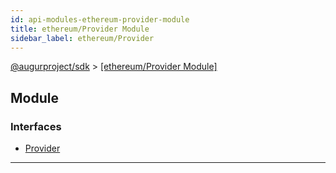 ```yaml
---
id: api-modules-ethereum-provider-module
title: ethereum/Provider Module
sidebar_label: ethereum/Provider
---
```


[@augurproject/sdk](api-readme.md) > [[ethereum/Provider Module]](api-modules-ethereum-provider-module.md)

## Module

### Interfaces

* [Provider](api-interfaces-ethereum-provider-provider.md)

---


